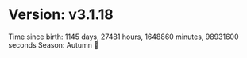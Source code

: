 # Version: v3.1.18
Time since birth: 1145 days, 27481 hours, 1648860 minutes, 98931600 seconds
Season: Autumn 🍁

